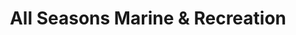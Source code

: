 ---
title: "All Seasons Marine & Recreation"
url: /sylvan-lake/all-seasons-marine-und-recreation/
shop: Boot
---